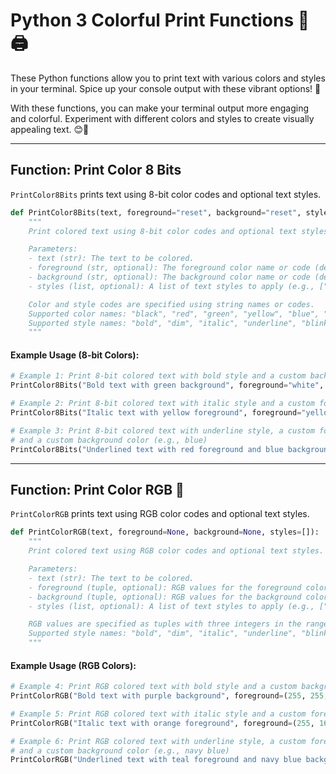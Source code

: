 # Python 3 Colorful Print Functions 🌈🖨️

These Python functions allow you to print text with various colors and styles in your terminal. Spice up your console output with these vibrant options! 🎨

With these functions, you can make your terminal output more engaging and colorful. Experiment with different colors and styles to create visually appealing text. 😊🚀

---

## Function: Print Color 8 Bits

`PrintColor8Bits` prints text using 8-bit color codes and optional text styles.

```python
def PrintColor8Bits(text, foreground="reset", background="reset", styles=[]):
    """
    Print colored text using 8-bit color codes and optional text styles.

    Parameters:
    - text (str): The text to be colored.
    - foreground (str, optional): The foreground color name or code (default is "reset").
    - background (str, optional): The background color name or code (default is "reset").
    - styles (list, optional): A list of text styles to apply (e.g., ["bold", "italic"]).

    Color and style codes are specified using string names or codes.
    Supported color names: "black", "red", "green", "yellow", "blue", "magenta", "cyan", "white", "default", "reset".
    Supported style names: "bold", "dim", "italic", "underline", "blink", "reverse", "hidden", "strikethrough".
    """
```


#### Example Usage (8-bit Colors):

```python
# Example 1: Print 8-bit colored text with bold style and a custom background color (e.g., green)
PrintColor8Bits("Bold text with green background", foreground="white", background="green", styles=["bold"])

# Example 2: Print 8-bit colored text with italic style and a custom foreground color (e.g., yellow)
PrintColor8Bits("Italic text with yellow foreground", foreground="yellow", styles=["italic"])

# Example 3: Print 8-bit colored text with underline style, a custom foreground color (e.g., red),
# and a custom background color (e.g., blue)
PrintColor8Bits("Underlined text with red foreground and blue background", foreground="red", background="blue", styles=["underline"])
```

---

## Function: Print Color RGB 🌟

`PrintColorRGB` prints text using RGB color codes and optional text styles.

```python
def PrintColorRGB(text, foreground=None, background=None, styles=[]):
    """
    Print colored text using RGB color codes and optional text styles.

    Parameters:
    - text (str): The text to be colored.
    - foreground (tuple, optional): RGB values for the foreground color (default is None).
    - background (tuple, optional): RGB values for the background color (default is None).
    - styles (list, optional): A list of text styles to apply (e.g., ["bold", "italic"]).

    RGB values are specified as tuples with three integers in the range 0-255.
    Supported style names: "bold", "dim", "italic", "underline", "blink", "reverse", "hidden", "strikethrough".
    """
```

#### Example Usage (RGB Colors):

```python
# Example 4: Print RGB colored text with bold style and a custom background color (e.g., purple)
PrintColorRGB("Bold text with purple background", foreground=(255, 255, 255), background=(128, 0, 128), styles=["bold"])

# Example 5: Print RGB colored text with italic style and a custom foreground color (e.g., orange)
PrintColorRGB("Italic text with orange foreground", foreground=(255, 165, 0), styles=["italic"])

# Example 6: Print RGB colored text with underline style, a custom foreground color (e.g., teal),
# and a custom background color (e.g., navy blue)
PrintColorRGB("Underlined text with teal foreground and navy blue background", foreground=(0, 128, 128), background=(0, 0, 128), styles=["underline"])
```